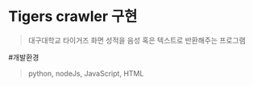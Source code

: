 # Tigers crawler 구현
>대구대학교 타이거즈 화면 성적을 음성 혹은 텍스트로 반환해주는 프로그램


#개발환경
>python,
>nodeJs,
>JavaScript,
>HTML
